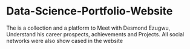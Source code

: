 # Data-Science-Portfolio-Website
The is a collection and a platform to Meet with Desmond Ezugwu, Understand his career prospects, achievements and Projects. All social networks were also show cased in the website 
